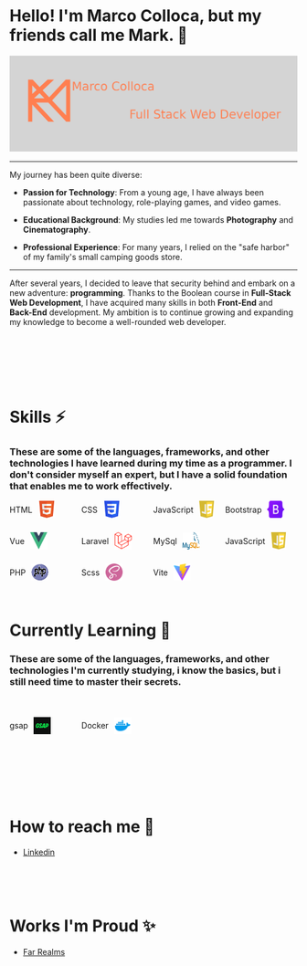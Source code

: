 # Hello! I'm Marco Colloca, but my friends call me Mark. 👋

<img src="./imgs/BackgroundPersonale.png" alt="Intro bg" >

---

My journey has been quite diverse:

- **Passion for Technology**: From a young age, I have always been passionate about technology, role-playing games, and video games.
  
- **Educational Background**: My studies led me towards **Photography** and **Cinematography**.

- **Professional Experience**: For many years, I relied on the "safe harbor" of my family's small camping goods store.

---

After several years, I decided to leave that security behind and embark on a new adventure: **programming**. Thanks to the Boolean course in **Full-Stack Web Development**, I have acquired many skills in both **Front-End** and **Back-End** development. My ambition is to continue growing and expanding my knowledge to become a well-rounded web developer.

<br><br><br><br><br>


# Skills ⚡
### These are some of the languages, frameworks, and other technologies I have learned during my time as a programmer. I don't consider myself an expert, but I have a solid foundation that enables me to work effectively.
<div style="display: flex; flex-wrap:wrap; align-items: center; justify-content: flex-start; height:100px; margin-bottom:20px; gap:25px; max-width:800px;">
    <span style="display: flex; align-items: center; justify-content:flex-start; gap:10px; width:20%;">    
        HTML <img src="./imgs/htmlIcon.png" alt="Icon" width="30" height="30">     
    </span>
    <span style="display: flex; align-items: center; justify-content:flex-start; gap:10px; width:20%;">    
        CSS <img src="./imgs/cssIcon.png" alt="Icon" width="30" height="30">     
    </span>
    <span style="display: flex; align-items: center; justify-content:flex-start; gap:10px; width:20%;">    
        JavaScript <img src="./imgs/javascriptIcon.png" alt="Icon" width="30" height="30">     
    </span>
    <span style="display: flex; align-items: center; justify-content:flex-start; gap:10px; width:20%;">    
        Bootstrap <img src="./imgs/BootstrapIcon.png" alt="Icon" width="30" height="30">     
    </span>
    <span style="display: flex; align-items: center; justify-content:flex-start; gap:10px; width:20%;">    
        Vue <img src="./imgs/VueIcon.png" alt="Icon" width="30" height="30">     
    </span>
    <span style="display: flex; align-items: center; justify-content:flex-start; gap:10px; width:20%;">    
        Laravel <img src="./imgs/LaravelIcon.png" alt="Icon" width="30" height="30">     
    </span>
    <span style="display: flex; align-items: center; justify-content:flex-start; gap:10px; width:20%;">    
        MySql <img src="./imgs/MySqlIcon.png" alt="Icon" width="30" height="30">     
    </span>
    <span style="display: flex; align-items: center; justify-content:flex-start; gap:10px; width:20%;">    
        JavaScript <img src="./imgs/javaScriptIcon.png" alt="Icon" width="30" height="30">     
    </span>
    <span style="display: flex; align-items: center; justify-content:flex-start; gap:10px; width:20%;">    
        PHP <img src="./imgs/PHPIcon.png" alt="Icon" width="30" height="30">     
    </span>
        <span style="display: flex; align-items: center; justify-content:flex-start; gap:10px; width:20%;">    
        Scss <img src="./imgs/scssIcon.png" alt="Icon" width="30" height="30">     
    </span>
        <span style="display: flex; align-items: center; justify-content:flex-start; gap:10px; width:20%;">    
        Vite <img src="./imgs/ViteIcon.png" alt="Icon" width="30" height="30">     
    </span>
</div>

<br><br><br>

# Currently Learning 🤔
### These are some of the languages, frameworks, and other technologies I'm currently studying, i know the basics, but i still need time to master their secrets.
<div style="display: flex; flex-wrap:wrap; align-items: center; justify-content: flex-start; height:100px; margin-bottom:20px; gap:25px; max-width:800px;">
    <span style="display: flex; align-items: center; justify-content:flex-start; gap:10px; width:20%;">    
        gsap <img src="./imgs/gsapIcon.png" alt="Icon" width="30" height="30">     
    </span>
    <span style="display: flex; align-items: center; justify-content:flex-start; gap:10px; width:20%;">    
        Docker <img src="./imgs/DockerIcon.png" alt="Icon" width="30" height="30">     
    </span>
</div>

<br><br><br>

# How to reach me 🔭

- <a href="https://www.linkedin.com/in/marco-colloca-35ab28314/">Linkedin</a>


<br><br><br>

# Works I'm Proud ✨
- <a href="https://farrealms.netlify.app/">Far Realms</a>

<!--
**MarcoColloca/MarcoColloca** is a ✨ _special_ ✨ repository because its `README.md` (this file) appears on your GitHub profile.

Here are some ideas to get you started:

- 🔭 I’m currently working on ...
- 🌱 I’m currently learning ...
- 👯 I’m looking to collaborate on ...
- 🤔 I’m looking for help with ...
- 💬 Ask me about ...
- 📫 How to reach me: ...
- 😄 Pronouns: ...
- ⚡ Fun fact: ...
-->
